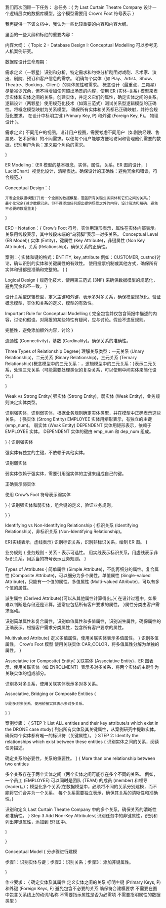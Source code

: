 我们再次回顾一下任务：
总任务：{
为 Last Curtain Theatre Company 设计一个逻辑层次的数据库模型。这个模型需要用 Crow’s Foot 符号表示
}

我再提供一下该文档中，我认为一些比较重要的内容和内容大纲。

里面的一些大纲和标红的重要内容：

内容大纲：
{
Topic 2 - Database Design I: Conceptual Modelling
可以参考无人机案例研究。

数据库设计生命周期：

需求定义（一颗星）识别和分析，特定需求和约束分析剧团对戏剧、艺术家、演出、剧院、预订和客户信息的需求。
明确每个实体（如 Play、Artist、Show、Theatre、Booking、Client）的具体属性和需求。
概念设计（最重点，三颗星）尽量减少冗余，但不得增加任何超出场景的内容，使用 ER (实体-关系) 模型来表示实体和实体之间的关系。创建实体，并定义它们的属性，确定实体之间的关系。
逻辑设计（两颗星）使用规范化技术（如第三范式）测试关系型逻辑模型的正确性。将概念模型映射为关系模型。
确保所有实体和关系都已正确映射，并符合规范化要求。
在设计中标明主键 (Primary Key, P) 和外键 (Foreign Key, F)。
物理设计
}。

需求定义{
不同用户的视图，设计用户视图，需要考虑不同用户（如剧院经理、售票员、艺术家等）的不同需求。以便每个用户能够方便地访问和管理他们需要的数据。识别用户角色：定义每个角色的需求。

}

ER Modeling：{ER 模型的基本概念，实体，属性，关系。ER 图的设计，（ LucidChart）视觉化设计，清晰表达。确保设计的正确性：避免冗余和错误，符合规范。}

Conceptual Design：{
    
    开发企业数据模型{开发一个全面的数据模型，涵盖所有关键业务实体和它们之间的关系。}
    最小化冗余{减少数据冗余，但不得添加任何超出提供场景之外的内容，设计简洁和精确，避免不必要的数据重复}

}

ERD - Notation：{
Crow’s Foot 符号，实体用矩形表示，属性在实体内部表示。
关系用线段表示，其中线段末端的“乌鸦脚”表示一对多关系。
Conceptual Level (ER Model){
实体 (Entity)，键属性 (Key Attribute)，非键属性 (Non Key Attribute)，关系 (Relationship)。确保关系的正确性。

案例：{ 实体和键的格式：ENTITY, key_attribute
例如：CUSTOMER, custno}讨论，确认识别的实体和关键属性的有效性。
使用投票机制或其他方式，确保所有实体和键都是准确和完整的。
}
}

Logical Design {
规范化技术，使用第三范式 (3NF) 来确保数据模型的规范化，避免冗余和不一致。
}

设计关系型逻辑模型，定义主键和外键，表示多对多关系，确保模型规范化。验证概念模型，实体和关系的定义，模型的有效性。

Important Rule for Conceptual Modelling
{
完全包含并仅包含简报中描述的内容，讨论和假设。对简报的某些特性有疑问，应与讨论。假设不违反规则。

完整性，避免添加额外内容，讨论
}

连通性 (Connectivity)，基数 (Cardinality)。确保关系的准确性。

Three Types of Relationship Degree{
理解关系类型：一元关系 (Unary Relationship)，二元关系 (Binary Relationship)，三元关系 (Ternary Relationship){概念模型中的三元关系：，逻辑模型中的三元关系：}表示二元关系，处理三元关系（可能需要处理类似的复杂关系，可以使用中间实体来简化设计。）

}

Weak vs Strong Entity{
强实体 (Strong Entity)，弱实体 (Weak Entity)，业务规则决定实体类型。

识别强实体，识别弱实体，根据业务规则确定实体类型，并在模型中正确表示这些关系。
{
强实体 (Strong Entity)
EMPLOYEE 实体用矩形表示，有独立的主键 (emp_num)。
弱实体 (Weak Entity)
DEPENDENT 实体用矩形表示，依赖于 EMPLOYEE 实体。
DEPENDENT 实体的键由 emp_num 和 dep_num 组成。

}
{
识别强实体

强实体有独立的主键，不依赖于其他实体。

识别弱实体

弱实体依赖于强实体，需要引用强实体的主键来组成自己的键。

正确表示弱实体

使用 Crow’s Foot 符号表示弱实体

}
{
识别强实体和弱实体，组合键的定义，验证业务规则。

}
}

Identifying vs Non-Identifying Relationship
{
标识关系 (Identifying Relationship)，非标识关系 (Non-Identifying Relationship)。

ER{实线表示，虚线表示}
识别标识关系，识别非标识关系，绘制 ER 图。
}

业务规则
{
业务规则 - 关系 - 表示可选性。
用实线表示标识关系，用虚线表示非标识关系。用适当的符号表示业务规则。
}

Types of Attributes
{
简单属性 (Simple Attribute)，不能再细分的属性。复合属性 (Composite Attribute)，可以细分为多个属性。单值属性 (Single-valued Attribute)，只能有一个值的属性。多值属性 (Multi-valued Attribute)，可以有多个值的属性。

派生属性 (Derived Attribute){可以从其他属性计算得出。}{
在设计过程中，如果难以判断是存储还是计算，通常应包括所有客户要求的属性。
}属性分类由客户需求驱动。

识别简单属性和复合属性，识别单值属性和多值属性，识别派生属性，确保属性的正确表示。根据客户需求分类属性，包含所有客户要求的属性。

Multivalued Attribute{
定义多值属性，使用关联实体表示多值属性。
}
识别多值属性，
Crow’s Foot 模型
使用关联实体 CAR_COLOR，将多值属性分解为单独的属性。
}

Associative (or Composite) Entity{
关联实体 (Associative Entity)，ER 图表示，使用关联实体（如 ENROLMENT）表示多对多关系，将两个实体的主键作为关联实体的组成部分。

识别多对多关系，使用关联实体表示多对多关系。


Associative, Bridging or Composite Entities
{

    识别多对多关系，使用桥接实体表示多对多关系。
}
}

案例步骤：
{
STEP 1: List ALL entities and their key attribute/s which exist in the DRONE case study{
列出所有实体及其关键属性，从案例研究中提取实体。确保每个实体都有唯一的标识符（关键属性）。
}
STEP 2: Identify the relationships which exist between these entities
{
识别实体之间的关系，阅读任务描述。

确定关系的必要性，关系的重要性。
}
{
More than one relationship between two entities

多个关系存在于两个实体之间（两个实体之间可能存在多个不同的关系。
例如，一个员工 (EMPLOYEE) 可以同时是团队 (TEAM) 的成员 (member) 和领导 (leader)。）；模型化多个关系{在数据模型中，必须将不同的关系分别建模，而不能将它们合并为一个关系。
每个关系需要独立表示，确保其关系的清晰性和准确性。}

识别和定义 Last Curtain Theatre Company 中的多个关系，确保关系的清晰性和准确性。
}
Step 3 Add Non-Key Attributes{
识别任务中的非键属性，识别和列出非键属性，添加到 ER 图中。
    
}

}

Conceptual Model {
分步骤进行建模

步骤1：识别实体与键；步骤2：识别关系；步骤3：添加非键属性。

}



作业要求：
{
确定实体及其属性
定义实体之间的关系
标明主键 (Primary Keys, P) 和外键 (Foreign Keys, F)
避免包含不必要的关系
确保符合建模要求
不需要在图中包含关系线上的动词/名称
不需要指示属性是否为必需项
不需要指明属性的数据类型
}